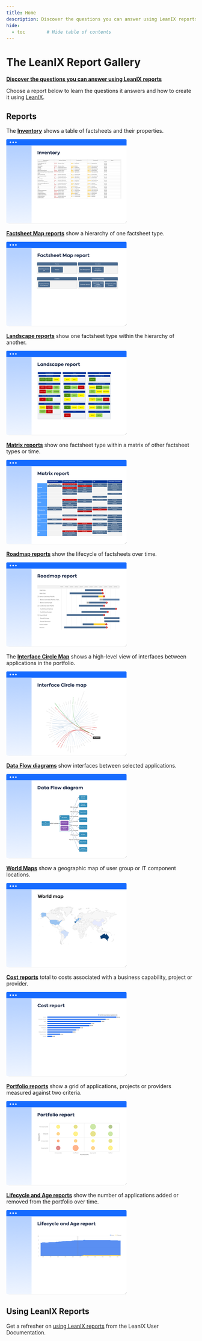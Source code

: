 ```yaml
---
title: Home
description: Discover the questions you can answer using LeanIX reports
hide:
  - toc        # Hide table of contents
---
```

 
# The LeanIX Report Gallery

**[Discover the questions you can answer using LeanIX reports][questions]**

Choose a report below to learn the questions it answers and how to create it using [LeanIX](https://www.leanix.net/en/solutions/enterprise-architecture-suite). 

## Reports

The **[Inventory][inventory]** shows a table of factsheets and their properties.

[![Inventory](../assets/images/inventory-thumbnail.png)][inventory]

**[Factsheet Map reports][factsheet-map]** show a hierarchy of one factsheet type.

[![Factsheet Map reports](../assets/images/factsheet-map-thumbnail.png)][factsheet-map]

**[Landscape reports][landscape]** show one factsheet type within the hierarchy of another. 

[![Landscape reports](../assets/images/landscape-thumbnail.png)][landscape]

**[Matrix reports][matrix]** show one factsheet type within a matrix of other factsheet types or time.

[![Matrix reports](../assets/images/matrix-thumbnail.png)][matrix]

**[Roadmap reports][roadmap]** show the lifecycle of factsheets over time. 

[![Roadmap reports](../assets/images/roadmap-thumbnail.png)][roadmap]

The **[Interface Circle Map][interface]** shows a high-level view of interfaces between applications in the portfolio.

[![Interface Circle Map report](../assets/images/interface-circle-map-thumbnail.png)][interface]

**[Data Flow diagrams][data-flow]** show interfaces between selected applications.

[![Data Flow diagrams](../assets/images/dataflow-thumbnail.png)][data-flow]

**[World Maps][location]** show a geographic map of user group or IT component locations.

[![World Map reports](../assets/images/world-map-thumbnail.png)][location]

**[Cost reports][cost]** total to costs associated with a business capability, project or provider.

[![Cost reports](../assets/images/cost-thumbnail.png)][cost]

**[Portfolio reports][portfolio]** show a grid of applications, projects or providers measured against two criteria.

[![Portfolio reports](../assets/images/portfolio-thumbnail.png)][portfolio]

**[Lifecycle and Age reports][lifecycle-age]** show the number of applications added or removed from the portfolio over time.

[![Lifecycle and Age reports](../assets/images/lifecycle-age-thumbnail.png)][lifecycle-age]

## Using LeanIX Reports

Get a refresher on [using LeanIX reports](https://docs.leanix.net/docs/insights-through-reports) from the LeanIX User Documentation.


<!-- links -->
[questions]: questions.md 
[factsheet-map]: ../factsheet-map/ "Factsheet maps"
[landscape]: ../landscape/ "Landscape reports"
[matrix]: ../matrix/ "Matrix reports"
[roadmap]: ../roadmap/ "Roadmap reports"
[location]: ../location/ "World maps"
[interface]: ../interface/ "Interface Circle map"
[data-flow]: ../dataflow/ "Data Flow diagram"
[cost]: ../cost/ "Cost reports"
[lifecycle-age]: ../metrics/lifecycle-and-age-report "Lifecycle and Age reports"
[portfolio]: ../metrics/ "Portfolio reports"
[inventory]: ../inventory/ "Inventory"
